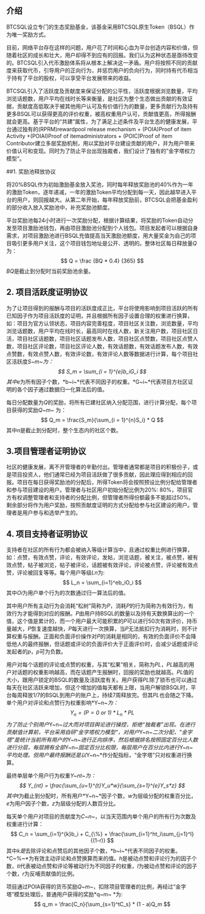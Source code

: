 ## 介绍

BTCSQL设⽴专⻔的⽣态奖励基⾦，该基⾦采⽤BTCSQL原⽣Token（BSQL）作为唯⼀奖励⽅式。

目前，网络平台存在这样的问题，用户花了时间和心血为平台创造内容和价值，但随着社区的成长和壮大，用户却得不到应有的回报。我们认为这种状态是亟待改变的。BTCSQL引入代币激励体系将从根本上解决这一矛盾。用户将按照不同的贡献度来获取代币，引导用户的正向行为，并惩罚用户的负向行为，同时持有代币相当于持有了平台的股权，可以享受平台发展带来的收益。

BTCSQL引入了活跃度及贡献度来保证分配的公平性，活跃度根据浏览数量，平均浏览话题数，用户平均在线时长等来衡量，是社区为整个生态做出贡献的有效证据，贡献度高低取决于被其他用户认可及有价值行为的数量，更多贡献行为及持有更多BSQL可以获得更高的评价权重，被高权重用户认可，贡献值更高，所得报酬就会更高。基于平台的“共建”属性，为了满足上述条件及平台生态的健康发展，平台通过独有的(RPRM)rewardpool release mechanism + (POIA)Proof of item Activity +(POIAI)Proof of itemadministrators + (POIC)Proof of item Contributor建⽴多层奖励机制，用以奖励对平台建设贡献的用户，并为用户带来价值认可和变现。同时为了防止平台出现独裁者，我们设计了独有的”金字塔权力模型“。

##1. 奖励池释放协议

将20%BSQL作为初始激励基金放入奖池，同时每年释放奖励池的40%作为一年的激励Token，逐年递减，一年的激励Token平均分配到每一天，因此越早进入平台的用户，则回报越大。从第二年开始，每年释放奖励前，BTCSQL会把基金盈利的部分收入放入奖励池中，补充奖励池额度。

平台奖励池每24小时进行一次奖励分配，根据计算结果，将奖励的Token自动分发至项目激励池钱包，再由项目激励池分配到个人钱包。项目发起者可以根据自身需求，对项目激励池进行BSQL充值提高当天激励池额度，用大量奖金为自己的项目吸引更多用户关注，这个项目钱包地址是公开、透明的。整体社区每日释放量*Q*为：
$$
Q = \frac {BQ * 0.4} {365}
$$
*BQ*是截止到分配时当前奖励池余量。

## 2. 项目活跃度证明协议

为了让项目得到的报酬与项目的活跃度成正比，平台将使用影响到项目活跃的所有已知因子作为项目活跃度的证明，并且根据所有因子设置合理的权重进行换算，如：项目为官方认领状态，项目内容完善程度，项目社区关注数，浏览数量，平均浏览话题数，用户平均在线时长，最高同时在线人数，新关注用户数，项目社区日活，项目社区话题数，项目社区话题发布人数，项目社区点赞数，项目社区点赞人数，项目社区评论数，项目社区评论人数，有效话题数，有效话题发布人数，有效点赞数，有效点赞人数，有效评论数，有效评论人数等数据进行计算，每个项目社区活跃度*S~m~*为：
$$
S_m = \sum_{i = 1}^{e}b_iG_i
$$
其中*e*为所有因子个数，*b~i~*代表不同因子的权重。*G~i~*代表项目方社区证明的各个因子通过数据归一化算法后的值。

每日分配数量为*Q*的奖励，将所有已建社区纳入分配范围，进行计算分配，每个项目获得的奖励*Q~m~* 为：
$$
Q_m = \frac{S_m}{\sum_{i = 1}^{n}S_i} * Q
$$
其中*n*是截止到分配时，整个生态内的社区个数。

## 3.项目管理者证明协议

社区的健康发展，离不开管理者的辛勤付出。管理者通常都是项目的积极份子，或是项目投资人，他们通常已经为项目活跃做了很多贡献，因此理应得到相应的回报。项目在每⽇获得奖励池的分配后，所得Token将会按照预设⽐例分配给管理者和参与项目建设的⽤户。管理者与社区⽤户初始分配⽐例为20%: 80%，项目官方有权调整管理者和支持者的分配⽐例，但管理者所得份额最多不能超过50%。剩余部分将作为⽤户奖励，按照贡献度证明的⽅式分配给参与社区建设的⽤户。管理者是用户参与和选举产生的。

## 4. 项目支持者证明协议

支持者在社区的所有行为都会被纳入等级计算当中，且通过权重比例进行换算，如：点赞，有效点赞，评论，有效评论，发帖，浏览话题，被关注，被点赞，被有效点赞，帖⼦被浏览，帖⼦被评论，话题被有效评论，评论被点赞，评论被有效点赞，评论被回复等等。每个⽤户等级*Ln*为:
$$
L_n = \sum_{i=1}^eb_iO_i
$$
其中*Oi*为⽤户单个⾏为的次数通过归⼀算法后的值。

其中用户所有主动行为会消耗“松树”简称为*P*，消耗*P*的行为简称为有效行为，有效行为才能得到对应的报酬。*P*由用户持BSQL的数量以及持有天数换算出的一个值，这个值是累计的，而一个用户最大可能积累的*P*可以进行50次有效评价，持币量越大，*P*恢复速度越快，*P*每天进行一次换算，当*P*无法抵扣行为消耗时，则不计算权重与报酬。正面和负面评价操作对*P*的消耗是相同的，有效的负面评价不会降低他人的最终报酬，但话题或评论的负面评价大于正面评价时，会减少话题或评论发起者的*p*，*p*可为负数。

用户对每个话题的评论或点赞的权重，与其“松果”相关，简称为*PL*，*PL*越高的用户对话题的权重影响越高，而在话题产生报酬时，回报的奖励也就越高。*PL*值的大小，跟用户锁定的BSQL的数量及活跃度有关。用户获得*PL*除了锁币也可以通过每天在社区活跃来增加，但这个增加的值每天都有上限，当用户解锁BSQL时，平台每周释放1/7的BSQL到用户的账户上，持续7周释放完。但其*PL*也会随之下降。单个用户对评论和点赞行为权重影响*Y~n~*为：
$$
Y_n = (P=0\ or\ 1) * L_n * PL
$$
为了防止个别用户*Y~n~*过大而对项目舆论进行操控，拒绝“独裁者”出现。在进行贡献值计算前，平台采用自研"金字塔权力模型“，对用户*Y~n~*二次分配，"金字塔"是统计当前所有用户的*Y~n~*进行正向排序，然后根据排名按照固定百分比人数进行分层，每层拥有全部*Y~n~*固定百分比权限，每层用户在百分比内进行*Y~n~*平均处理。但用户最终报酬还是以*Y~n~*作分配指标，“金字塔”只对权重进行换算。

最终单层单个用户行为权重*Y~nt~*为：
$$
Y_{nt} = \frac{\sum_{u=1}^{t}Y_u*w}{\sum_{s=1}^{e}Y_s*z}
$$
其中*t*为截⽌到分配时，所有用户*Y~n~*因子个数，*w*为层级分配的权重百分比，*e*为用户因子个数，*z*为层级分配的人数百分比。

每天单个用户对项目的贡献度为*C~n~*，以当天范围内单个⽤户的所有行为次数及权重进⾏计算：
$$
C_n = \sum_{i=1}^{k}b_i + C_{\%} + \frac{\sum_{i=1}^ht_i\sum_{j=1}^l}{(1-r)}
$$
其中*k是*去除评论和点赞后的其他因子个数，*b~i~*代表不同因子的权重。*C~%~*为有效主动评论和点赞换算而来的值。*h*是被动点赞和评论行为的因子个数，*ti*代表被动点赞和评论等被动行为不同因子的权重，*l*为被动点赞和评论的因子个数，*r*为反哺贡献值的比例。

项目通过POIA获得的货币奖励*Q~m~*，扣除项目管理者的⽐例，再经过“金字塔”模型处理后，普通用户获得的奖励*q~m~ *为:
$$
q_m = \frac{C_n}{\sum_{s=1}^tC_s} * (1 - a)Q_m
$$
